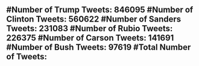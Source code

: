 #Number of Trump Tweets: 846095
#Number of Clinton Tweets: 560622
#Number of Sanders Tweets: 231083
#Number of Rubio Tweets: 226375
#Number of Carson Tweets: 141691
#Number of Bush Tweets: 97619
#Total Number of Tweets:  
---
